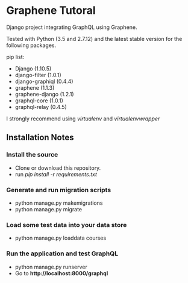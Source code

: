 # Graphene Tutoral #

Django project integrating GraphQL using Graphene.

Tested with Python (3.5 and 2.7.12) and the latest stable version for the following packages.

pip list:
* Django (1.10.5)
* django-filter (1.0.1)
* django-graphiql (0.4.4)
* graphene (1.1.3)
* graphene-django (1.2.1)
* graphql-core (1.0.1)
* graphql-relay (0.4.5)

I strongly recommend using _virtualenv_ and _virtualenvwrapper_

## Installation Notes ##

### Install the source ###
* Clone or download this repository.
* run *pip install -r requirements.txt*

### Generate and run migration scripts ###
* python manage.py makemigrations
* python manage.py migrate

### Load some test data into your data store ###

* python manage.py loaddata courses

### Run the application and test GraphQL ###

* python manage.py runserver
* Go to **http://localhost:8000/graphql**
